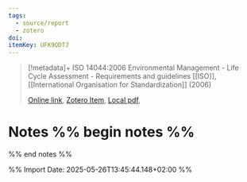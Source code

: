```yaml
---
tags:
  - source/report
  - zotero
doi: 
itemKey: UFK9QDTJ
---
```

>[!metadata]+
> ISO 14044:2006 Environmental Management - Life Cycle Assessment - Requirements and guidelines
> [[ISO]], 
> [[International Organisation for Standardization]] (2006)
> 
> [Online link](), [Zotero Item](zotero://select/library/items/UFK9QDTJ), [Local pdf](file://C:/Users/aburg/Documents/references/zotero/storage/U4JZJ4R6/_ISO14044_ENG.pdf), 

# Notes %% begin notes %%

%% end notes %%




%% Import Date: 2025-05-26T13:45:44.148+02:00 %%
